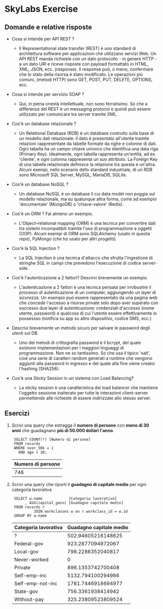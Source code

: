 # SkyLabs Exercise

## Domande e relative risposte

* Cosa si intende per API REST ?
    - Il Representational state transfer (REST) è uno standard di architettura
      software per applicazioni che utilizzano servizi Web. Un API REST manda
      richieste con un dato protocollo - in genere HTTP - a un dato URI e
      riceve risposte con payload formattato in HTML, XML, JSON, ecc.
      (response). Il response può, o meno, confermare che lo stato della
      risorsa è stato modificato. Le operazioni più comuni, (metodi HTTP)
      sono GET, POST, PUT, DELETE, OPTIONS, ecc.


* Cosa si intende per servizio SOAP ?
    - Qui, in piena onestà intellettuale, non sono ferratisimo. So che a
      differenza del REST è un messaging protocol e quindi può essere
      utilizzato per comunicare tra server tramite XML.


* Cos'è un database relazionale ?
    - Un Relational Database (RDB) è un database costruito sulla base di un
      modello dati relazionale: il dato è presentato all'utente tramite
      relazioni rappresentate da tabelle formate da righe e colonne di dati.
      Ogni tabella ha un campo chiave univoco che identifica una data riga
      (Primary Key). Idealmente, ogni tabella rappresenta un'entità,
      ad es. 'cliente', e ogni colonna rappresenta un suo attributo. 
      La Foreign Key di una tabella relazionale definisce la relazione tra questa
      e un'altra. Alcuni esempi, nello scenario dello standard industriale,
      di un RDB sono Microsoft SQL Server, MySQL, MariaDB, SQLite.
      

* Cos'è un database NoSQL ?
    - Un database NoSQL è un database il cui data model non poggia sul modello 
      relazionale, ma su qualunque altra forma, come ad esempio 'documentale' 
      (MongoDB) o 'chiave-valore' (Redis).
      

* Cos'è un ORM ? Fai almeno un esempio.
    - L'Object–relational mapping (ORM) è una tecnica per convertire dati tra 
      sistemi incompatibili tramite l'uso di programmazione a oggetti (OOP). 
      Alcuni esempi di ORM sono SQLAlchemy (usato in questa repo), PyMongo 
      (che ho usato per altri progetti). 
      

* Cos'è la SQL Injection ?
    - La SQL Injection è una tecnica d'attacco che sfrutta l'ingestione di stringhe 
      SQL in campi che prevedono l'esecuzione di codice server-side.
      

* Cos'è l'autenticazione a 2 fattori? Descrivi brevemente un esempio.
    - L'autenticazione a 2 fattori è una tecnica pensata per irrobustire il 
      processo di autenticazione di un computer, aggiungendo un layer di sicurezza.
      Un esempio può essere rappresentato da una pagina web che concede l'accesso
      a risorse private solo dopo aver superato con successo due layer di autenticazione: 
      credenziali d'accesso (nome utente, password) e qualcosa di cui l'utente 
      essere effettivamente in possessso (notifica su app su altro dispositivo, codice SMS, ecc.)
      

* Descrivi brevemente un metodo sicuro per salvare le password degli utenti sul DB.
    - Uno dei metodi di crittografia password è il bcrypt, del quale esistono implementazioni
      per i maggiori linguaggi di programmazione. Non ne so tantissimo. So che usa 
      il tipico 'salt', cioé una serie di caratteri random generati a runtime che
      vengono aggiunti alla password in ingresso e del quale alla fine viene 
      creatoi l'hashing (SHA256).
      

* Cos'è una Sticky Session in un sistema con Load Balancing?
    - La sticky session è una caratteristica dei load balancer che mantiene l'oggetto
      sessione inalterato per tutte le interazioni client-server permettendo alle richieste 
      di essere indirizzate allo stesso server. 

## Esercizi

1. Scrivi una query che estragga il **numero di persone** con
   **meno di 30 anni** che guadagnano **più di 50.000 dollari l'anno**.
   ```sqlite
    SELECT COUNT(*) [Numero di persone]
    FROM records
    WHERE over_50k = 1
      AND age < 30;
   ```
   |Numero di persone|
   |-----------------|
   |746|

2. Scrivi una query che riporti il **guadagno di capitale medio** per ogni
   categoria lavorativa
   ```sqlite
    SELECT w.name            [Categoria lavorativa]
         , AVG(capital_gain) [Guadagno capitale medio]
    FROM records r
             JOIN workclasses w on r.workclass_id = w.id
    GROUP BY w.name
    ```
   |Categoria lavorativa|Guadagno capitale medio|
   |------------------------|---------------------|
   |?|502.94605216148625|
   |Federal-gov|923.2877094972067|
   |Local-gov|798.2286352040817|
   |Never-worked|0|
   |Private|896.1353742700408|
   |Self-emp-inc|5132.794100294986|
   |Self-emp-not-inc|1781.7446918694977|
   |State-gov|756.3361938414942|
   |Without-pay|325.23809523809524|
